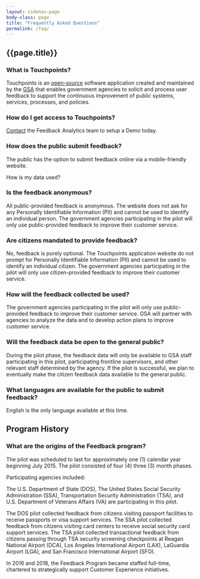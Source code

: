 ```yaml
---
layout: sidenav-page
body-class: page
title: "Frequently Asked Questions"
permalink: /faq/
---
```


## {{page.title}}

<a name="touchpoints"></a>
### What is Touchpoints?

Touchpoints is an
[open-source](https://github.com/GSA/touchpoints)
software application created and maintained by the [GSA](https://gsa.gov/?) that enables government agencies to solicit and process user feedback to support the continuous improvement of public systems, services, processes, and policies.

### How do I get access to Touchpoints?

[Contact](/contact)
the Feedback Analytics team to setup a Demo today.

### How does the public submit feedback?

The public has the option to submit feedback online via a mobile-friendly website.

<a name="feedback-data"></a>
<div class="usa-alert usa-alert-info">
  <div class="usa-alert-body">
    <p class="usa-alert-text">
      How is my data used?
    </p>
  </div>
</div>

### Is the feedback anonymous?

All public-provided feedback is anonymous. The website does not ask for any Personally Identifiable Information (PII) and cannot be used to identify an individual person.  The government agencies participating in the pilot will only use public-provided feedback to improve their customer service.

### Are citizens mandated to provide feedback?

No, feedback is purely optional.  The Touchpoints application website do not prompt for Personally Identifiable Information (PII) and cannot be used to identify an individual citizen.   The government agencies participating in the pilot will only use citizen-provided feedback to improve their customer service.

### How will the feedback collected be used?

The government agencies participating in the pilot will only use public-provided feedback to improve their customer service. GSA will partner with agencies to analyze the data and to develop action plans to improve customer service.

### Will the feedback data be open to the general public?

During the pilot phase, the feedback data will only be available to GSA staff participating in this pilot, participating frontline supervisors, and other relevant staff determined by the agency.  If the pilot is successful, we plan to eventually make the citizen feedback data available to the general public.

### What languages are available for the public to submit feedback?

English is the only language available at this time.

<a name="origins"></a>
## Program History

### What are the origins of the Feedback program?

The pilot was scheduled to last for approximately one (1) calendar year beginning July 2015.
The pilot consisted of four (4) three (3) month phases.

Participating agencies included:

The U.S. Department of State (DOS), The United States Social Security Administration (SSA), Transportation Security Administration (TSA), and U.S. Department of Veterans Affairs (VA) are participating in this pilot.

The DOS pilot collected feedback from citizens visiting passport facilities to receive passports or visa support services. The SSA pilot collected feedback from citizens visiting card centers to receive social security card support services.  The TSA pilot collected transactional feedback from citizens passing through TSA security screening checkpoints at Reagan National Airport (DCA), Los Angeles International Airport (LAX), LaGuardia Airport (LGA), and San Francisco International Airport (SFO).

In 2016 and 2018, the Feedback Program became staffed full-time,
chartered to strategically support Customer Experience initiatives.
